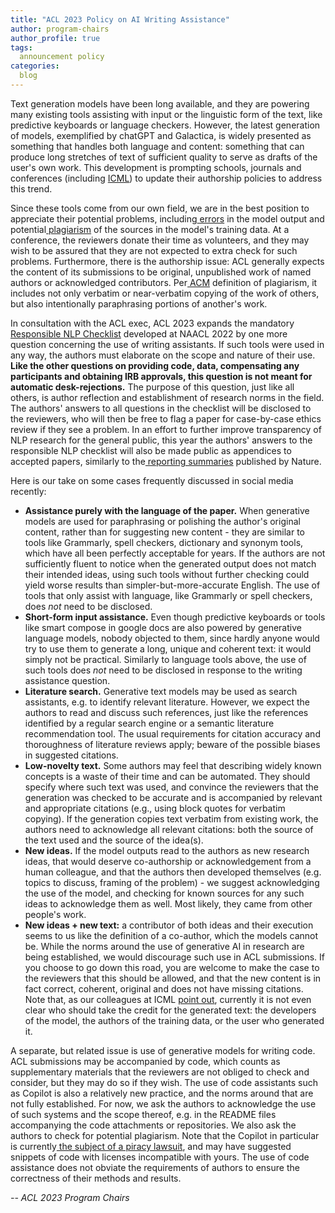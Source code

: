 ```yaml
---
title: "ACL 2023 Policy on AI Writing Assistance"
author: program-chairs
author_profile: true
tags:
  announcement policy
categories:
  blog
---
```


Text generation models have been long available, and they are powering many existing tools assisting with input or the linguistic form of the text, like predictive keyboards or language checkers. However, the latest generation of models, exemplified by chatGPT and Galactica, is widely presented as something that handles both language and content: something that can produce long stretches of text of sufficient quality to serve as drafts of the user's own work. This development is prompting schools, journals and conferences (including [ICML](https://icml.cc/Conferences/2023/llm-policy)) to update their authorship policies to address this trend. 

Since these tools come from our own field, we are in the best position to appreciate their potential problems, including[ errors](https://dl.acm.org/doi/abs/10.1145/3571730) in the model output and potential[ plagiarism](https://openreview.net/forum?id=TatRHT_1cK) of the sources in the model's training data. At a conference, the reviewers donate their time as volunteers, and they may wish to be assured that they are not expected to extra check for such problems. Furthermore, there is the authorship issue: ACL generally expects the content of its submissions to be original, unpublished work of named authors or acknowledged contributors. Per[ ACM](https://www.acm.org/publications/policies/plagiarism-overview) definition of plagiarism, it includes not only verbatim or near-verbatim copying of the work of others, but also intentionally paraphrasing portions of another's work.

In consultation with the ACL exec, ACL 2023 expands the mandatory[ Responsible NLP Checklist](https://aclrollingreview.org/responsibleNLPresearch/) developed at NAACL 2022 by one more question concerning the use of writing assistants. If such tools were used in any way, the authors must elaborate on the scope and nature of their use. **Like the other questions on providing code, data, compensating any participants and obtaining IRB approvals, this question is not meant for automatic desk-rejections.** The purpose of this question, just like all others, is author reflection and establishment of research norms in the field. The authors' answers to all questions in the checklist will be disclosed to the reviewers, who will then be free to flag a paper for case-by-case ethics review if they see a problem. In an effort to further improve transparency of NLP research for the general public, this year the authors' answers to the responsible NLP checklist will also be made public as appendices to accepted papers, similarly to the[ reporting summaries](https://www.nature.com/documents/nr-reporting-summary-flat.pdf) published by Nature.

Here is our take on some cases frequently discussed in social media recently:

* **Assistance purely with the language of the paper.** When generative models are used for paraphrasing or polishing the author's original content, rather than for suggesting new content - they are similar to tools like Grammarly, spell checkers, dictionary and synonym tools, which have all been perfectly acceptable for years. If the authors are not sufficiently fluent to notice when the generated output does not match their intended ideas, using such tools without further checking could yield worse results than simpler-but-more-accurate English. The use of tools that only assist with language, like Grammarly or spell checkers, does _not_ need to be disclosed.
* **Short-form input assistance.** Even though predictive keyboards or tools like smart compose in google docs are also powered by generative language models, nobody objected to them, since hardly anyone would try to use them to generate a long, unique and coherent text: it would simply not be practical. Similarly to language tools above, the use of such tools does _not_ need to be disclosed in response to the writing assistance question.
* **Literature search.** Generative text models may be used as search assistants, e.g. to identify relevant literature. However, we expect the authors to read and discuss such references, just like the references identified by a regular search engine or a semantic literature recommendation tool. The usual requirements for citation accuracy and thoroughness of literature reviews apply; beware of the possible biases in suggested citations.
* **Low-novelty text.** Some authors may feel that describing widely known concepts is a waste of their time and can be automated. They should specify where such text was used, and convince the reviewers that the generation was checked to be accurate and is accompanied by relevant and appropriate citations (e.g., using block quotes for verbatim copying). If the generation copies text verbatim from existing work, the authors need to acknowledge all relevant citations: both the source of the text used and the source of the idea(s).
* **New ideas.** If the model outputs read to the authors as new research ideas, that would deserve co-authorship or acknowledgement from a human colleague, and that the authors then developed themselves (e.g. topics to discuss, framing of the problem) - we suggest acknowledging the use of the model, and checking for known sources for any such ideas to acknowledge them as well. Most likely, they came from other people's work.
* **New ideas + new text:** a contributor of both ideas and their execution seems to us like the definition of a co-author, which the models cannot be. While the norms around the use of generative AI in research are being established, we would discourage such use in ACL submissions. If you choose to go down this road, you are welcome to make the case to the reviewers that this should be allowed, and that the new content is in fact correct, coherent, original and does not have missing citations. Note that, as our colleagues at ICML [point out](https://icml.cc/Conferences/2023/llm-policy), currently it is not even clear who should take the credit for the generated text: the developers of the model, the authors of the training data, or the user who generated it.

A separate, but related issue is use of generative models for writing code. ACL submissions may be accompanied by code, which counts as supplementary materials that the reviewers are not obliged to check and consider, but they may do so if they wish. The use of code assistants such as Copilot is also a relatively new practice, and the norms around that are not fully established. For now, we ask the authors to acknowledge the use of such systems and the scope thereof, e.g. in the README files accompanying the code attachments or repositories. We also ask the authors to check for potential plagiarism. Note that the Copilot in particular is currently[ the subject of a piracy lawsuit](https://www.techradar.com/news/microsoft-is-being-sued-over-github-copilot-piracy), and may have suggested snippets of code with licenses incompatible with yours.  The use of code assistance does not obviate the requirements of authors to ensure the correctness of their methods and results.

*-- ACL 2023 Program Chairs*